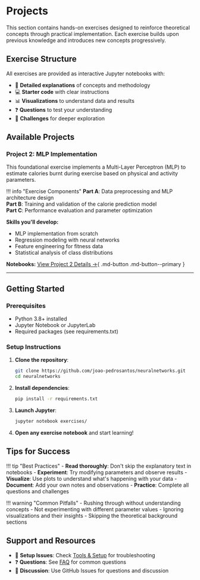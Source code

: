 # Projects

This section contains hands-on exercises designed to reinforce theoretical concepts through practical implementation. Each exercise builds upon previous knowledge and introduces new concepts progressively.

## Exercise Structure

All exercises are provided as interactive Jupyter notebooks with:

- 📝 **Detailed explanations** of concepts and methodology
- 💻 **Starter code** with clear instructions
- 📊 **Visualizations** to understand data and results
- ❓ **Questions** to test your understanding
- 🎯 **Challenges** for deeper exploration

## Available Projects

### Project 2: MLP Implementation

This foundational exercise implements a Multi-Layer Perceptron (MLP) to estimate calories burnt during exercise based on physical and activity parameters.

!!! info "Exercise Components"
    **Part A**: Data preprocessing and MLP architecture design  
    **Part B**: Training and validation of the calorie prediction model  
    **Part C**: Performance evaluation and parameter optimization  

**Skills you'll develop:**
- MLP implementation from scratch
- Regression modeling with neural networks  
- Feature engineering for fitness data
- Statistical analysis of class distributions

**Notebooks:**
[View Project 2 Details →](project2/index.md){ .md-button .md-button--primary }

---



## Getting Started

### Prerequisites
- Python 3.8+ installed
- Jupyter Notebook or JupyterLab
- Required packages (see requirements.txt)

### Setup Instructions

1. **Clone the repository**:
   ```bash
   git clone https://github.com/joao-pedrosantos/neuralnetworks.git
   cd neuralnetworks
   ```

2. **Install dependencies**:
   ```bash
   pip install -r requirements.txt
   ```

3. **Launch Jupyter**:
   ```bash
   jupyter notebook exercises/
   ```

4. **Open any exercise notebook** and start learning!

## Tips for Success

!!! tip "Best Practices"
    - **Read thoroughly**: Don't skip the explanatory text in notebooks
    - **Experiment**: Try modifying parameters and observe results
    - **Visualize**: Use plots to understand what's happening with your data
    - **Document**: Add your own notes and observations
    - **Practice**: Complete all questions and challenges

!!! warning "Common Pitfalls"
    - Rushing through without understanding concepts
    - Not experimenting with different parameter values
    - Ignoring visualizations and their insights
    - Skipping the theoretical background sections

## Support and Resources

- 🔧 **Setup Issues**: Check [Tools & Setup](../resources/setup.md) for troubleshooting
- ❓ **Questions**: See [FAQ](../resources/faq.md) for common questions
- 💬 **Discussion**: Use GitHub Issues for questions and discussion
